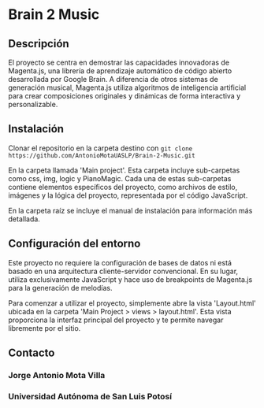 # Brain 2 Music  

## Descripción 
El proyecto se centra en demostrar las capacidades innovadoras de Magenta.js, una librería de aprendizaje automático de código abierto desarrollada por Google Brain. A diferencia de otros sistemas de generación musical, Magenta.js utiliza algoritmos de inteligencia artificial para crear composiciones originales y dinámicas de forma interactiva y personalizable.


## Instalación
Clonar el repositorio en la carpeta destino con 
`git clone https://github.com/AntonioMotaUASLP/Brain-2-Music.git`

En la carpeta llamada 'Main project'. Esta carpeta incluye sub-carpetas como css, img, logic y PianoMagic. Cada una de estas sub-carpetas contiene elementos específicos del proyecto, como archivos de estilo, imágenes y la lógica del proyecto, representada por el código JavaScript. 

En la carpeta raíz se incluye el manual de instalación para información más detallada.


## Configuración del entorno
Este proyecto no requiere la configuración de bases de datos ni está basado en una arquitectura cliente-servidor convencional. En su lugar, utiliza exclusivamente JavaScript y hace uso de breakpoints de Magenta.js para la generación de melodías.

Para comenzar a utilizar el proyecto, simplemente abre la vista 'Layout.html' ubicada en la carpeta 'Main Project > views > layout.html'. Esta vista proporciona la interfaz principal del proyecto y te permite navegar libremente por el sitio.


## Contacto
### Jorge Antonio Mota Villa
### Universidad Autónoma de San Luis Potosí
